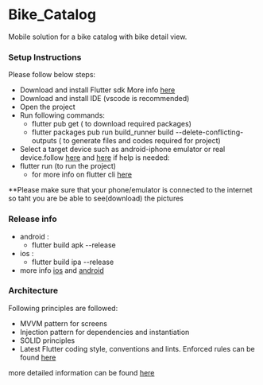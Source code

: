 # Bike_Catalog

Mobile solution for a bike catalog with bike detail view.

### Setup Instructions

Please follow below steps:

- Download and install Flutter sdk More info [here](https://docs.flutter.dev/get-started/install)
- Download and install IDE (vscode is recommended)
- Open the project
- Run following commands:
  - flutter pub get ( to download required packages)
  - flutter packages pub run build_runner build --delete-conflicting-outputs ( to generate files and codes required for project)
- Select a target device such as android-iphone emulator or real device.follow [here](https://docs.flutter.dev/get-started/test-drive) and [here](https://developer.android.com/studio/run/managing-avds) if help is needed:
- flutter run (to run the project)
  - for more info on flutter cli [here](https://docs.flutter.dev/reference/flutter-cli)

\*\*Please make sure that your phone/emulator is connected to the internet so taht you are be able to see(download) the pictures

### Release info

- android :
  - flutter build apk --release
- ios :
  - flutter build ipa --release
- more info [ios](https://docs.flutter.dev/deployment/ios) and [android](https://docs.flutter.dev/deployment/android)

### Architecture

Following principles are followed:

- MVVM pattern for screens
- Injection pattern for dependencies and instantiation
- SOLID principles
- Latest Flutter coding style, conventions and lints. Enforced rules can be found [here](analysis_options.yaml)

more detailed information can be found [here](https://miro.com/app/board/uXjVOUqXTnc=/?invite_link_id=218787102528)
